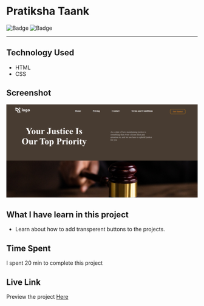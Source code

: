 # Pratiksha Taank
![Badge](https://img.shields.io/badge/Responsive-No-red)
![Badge](https://img.shields.io/badge/Live-Yes-brightgreen)
***
## Technology Used
- HTML
- CSS
## Screenshot
![Project 1](./assets/P3.png)
## What I have learn in this project
- Learn about how to add transperent buttons to the projects.
## Time Spent
I spent 20 min to complete this project
## Live Link
Preview the project [Here]()
